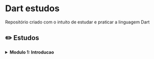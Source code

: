 # Dart estudos
Repositório criado com o intuito de estudar e praticar a linguagem Dart


## ✏️ Estudos

<details><summary><b>Modulo 1: Introducao</b></summary>
  
- (1) Introducao a linguagem dart, aprendendo conceitos basicos **(OK)**
  - Primeiro hello world!
  - Variaveis e tipagem de dados



</details>
